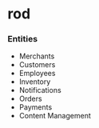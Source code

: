 # rod

### Entities

*   Merchants
*   Customers
*   Employees
*   Inventory
*   Notifications
*   Orders
*   Payments
*   Content Management
